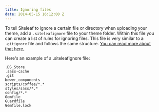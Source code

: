 ```yaml
---
title: Ignoring files
date: 2014-05-15 16:12:00 Z
---
```


To tell Siteleaf to ignore a certain file or directory when uploading your theme, add a `.siteleafignore` file to your theme folder. Within this file you can create a list of rules for ignoring files. This file is very similar to a `.gitignore` file and follows the same structure. [You can read more about that here.](http://git-scm.com/docs/gitignore)

Here's an example of a .siteleafignore file:

```
.DS_Store
.sass-cache
.git
bower_components
scripts/coffee/*.*
styles/sass/*.*
config/*.*
Gemfile
Guardfile
Gemfile.lock
```
